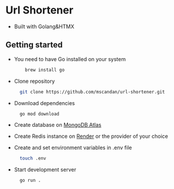 # Url Shortener

- Built with Golang&HTMX

## Getting started

- You need to have Go installed on your system

  ```sh
      brew install go
  ```

- Clone repository

  ```sh
    git clone https://github.com/mscandan/url-shortener.git
  ```

- Download dependencies

  ```sh
    go mod download
  ```

- Create database on [MongoDB Atlas](https://www.mongodb.com)

- Create Redis instance on [Render](https://render.com/) or the provider of your choice

- Create and set environment variables in .env file

  ```sh
    touch .env
  ```

- Start development server

  ```sh
    go run .
  ```
